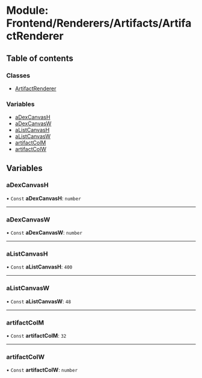 # Module: Frontend/Renderers/Artifacts/ArtifactRenderer

## Table of contents

### Classes

- [ArtifactRenderer](../classes/Frontend_Renderers_Artifacts_ArtifactRenderer.ArtifactRenderer.md)

### Variables

- [aDexCanvasH](Frontend_Renderers_Artifacts_ArtifactRenderer.md#adexcanvash)
- [aDexCanvasW](Frontend_Renderers_Artifacts_ArtifactRenderer.md#adexcanvasw)
- [aListCanvasH](Frontend_Renderers_Artifacts_ArtifactRenderer.md#alistcanvash)
- [aListCanvasW](Frontend_Renderers_Artifacts_ArtifactRenderer.md#alistcanvasw)
- [artifactColM](Frontend_Renderers_Artifacts_ArtifactRenderer.md#artifactcolm)
- [artifactColW](Frontend_Renderers_Artifacts_ArtifactRenderer.md#artifactcolw)

## Variables

### aDexCanvasH

• `Const` **aDexCanvasH**: `number`

---

### aDexCanvasW

• `Const` **aDexCanvasW**: `number`

---

### aListCanvasH

• `Const` **aListCanvasH**: `400`

---

### aListCanvasW

• `Const` **aListCanvasW**: `48`

---

### artifactColM

• `Const` **artifactColM**: `32`

---

### artifactColW

• `Const` **artifactColW**: `number`
